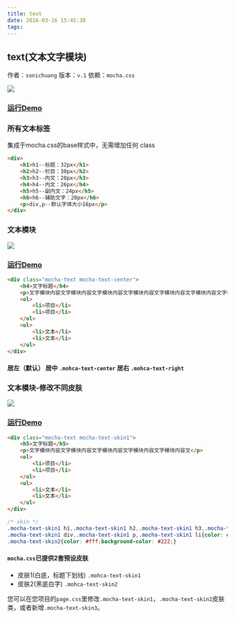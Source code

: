 ```yaml
---
title: text
date: 2016-03-16 15:45:38
tags:
---
```


## text(文本文字模块)
作者：`sonichuang`
版本：`v.1`
依赖：`mocha.css`

![](http://game.gtimg.cn/images/js/mocha/images/demo/text1.png)
### [运行Demo](http://tgideas.github.io/mocha/demo/text/demo.html "text(文本文字模块)")
### 所有文本标签
集成于mocha.css的base样式中，无需增加任何 class
``` html
<div>
	<h1>h1--标题：32px</h1>
	<h2>h2--栏目：30px</h2>
	<h3>h3--内文：28px</h3>
	<h4>h4--内文：26px</h4>
	<h5>h5--副内文：24px</h5>
	<h6>h6--辅助文字：20px</h6>
	<p>div,p--默认字体大小16px</p>
</div>
```


### 文本模块
![](http://game.gtimg.cn/images/js/mocha/images/demo/text2.png)
### [运行Demo](http://tgideas.github.io/mocha/demo/text/demo.html "text(文本文字模块)")
``` html
<div class="mocha-text mocha-text-center">
	<h4>文字标题</h4>
	<p>文字模块内容文字模块内容文字模块内容文字模块内容文字模块内容文字模块内容文字模块内容文字模块内容</p>
	<ol>
		<li>项目</li>
		<li>项目</li>
	</ol>
	<ul>
		<li>文本</li>
		<li>文本</li>
	</ul>
</div>
```
#### 居左（默认） 居中 `.mohca-text-center`  居右 `.mohca-text-right`


### 文本模块-修改不同皮肤
![](http://game.gtimg.cn/images/js/mocha/images/demo/text3.png)
### [运行Demo](http://tgideas.github.io/mocha/demo/text/demo.html "text(文本文字模块)")
``` html
<div class="mocha-text mocha-text-skin1">
	<h5>文字标题</h5>
	<p>文字模块内容文字模块内容文字模块内容文字模块内容文字模块内容文</p>
	<ol>
		<li>项目</li>
		<li>项目</li>
	</ol>
	<ul>
		<li>文本</li>
		<li>文本</li>
	</ul>
</div>
```
``` css
/* skin */
.mocha-text-skin1 h1,.mocha-text-skin1 h2,.mocha-text-skin1 h3,.mocha-text-skin1 h4,.mocha-text-skin1 h5,.mocha-text-skin1 h6{border-bottom: 1px solid #ddd;}
.mocha-text-skin1 div,.mocha-text-skin1 p,.mocha-text-skin1 li{color: #333;}
.mocha-text-skin2{color: #fff;background-color: #222;}
```
####  `mocha.css`已提供2套预设皮肤
- 皮肤1(白底，标题下划线) `.mohca-text-skin1` 
- 皮肤2(黑底白字) `.mohca-text-skin2`

您可以在您项目的`page.css`里修改`.mocha-text-skin1`，`.mocha-text-skin2`皮肤类，或者新增`.mocha-text-skin3`。